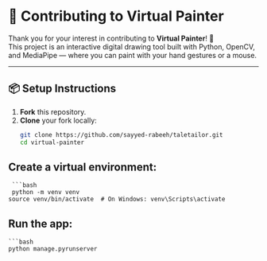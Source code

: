 # 🤝 Contributing to Virtual Painter

Thank you for your interest in contributing to **Virtual Painter**! 🎨  
This project is an interactive digital drawing tool built with Python, OpenCV, and MediaPipe — where you can paint with your hand gestures or a mouse.

---

## 📦 Setup Instructions

1. **Fork** this repository.
2. **Clone** your fork locally:
   ```bash
   git clone https://github.com/sayyed-rabeeh/taletailor.git
   cd virtual-painter
   
##  Create a virtual environment:
     ```bash
     python -m venv venv
    source venv/bin/activate  # On Windows: venv\Scripts\activate


##  Run the app:
    ```bash
    python manage.pyrunserver 
